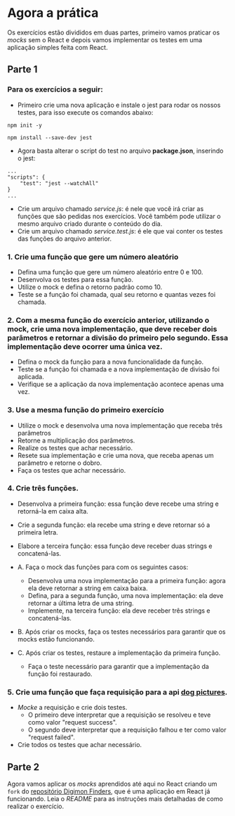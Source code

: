 # Agora a prática

Os exercícios estão divididos em duas partes, primeiro vamos praticar os _mocks_ sem o React e depois vamos implementar os testes em uma aplicação simples feita com React.

## Parte 1

### Para os exercícios a seguir:

*   Primeiro crie uma nova aplicação e instale o jest para rodar os nossos testes, para isso execute os comandos abaixo:
<!--  -->
    npm init -y
    
    npm install --save-dev jest

*   Agora basta alterar o script do test no arquivo **package.json**, inserindo o jest:
<!--  -->
    ...
    "scripts": {
        "test": "jest --watchAll"
    }
    ...

*   Crie um arquivo chamado _service.js_: é nele que você irá criar as funções que são pedidas nos exercícios. Você também pode utilizar o mesmo arquivo criado durante o conteúdo do dia.
*   Crie um arquivo chamado _service.test.js_: é ele que vai conter os testes das funções do arquivo anterior.

### 1.  Crie uma função que gere um número aleatório

*   Defina uma função que gere um número aleatório entre 0 e 100.
*   Desenvolva os testes para essa função.
*   Utilize o mock e defina o retorno padrão como 10.
*   Teste se a função foi chamada, qual seu retorno e quantas vezes foi chamada.

### 2.  Com a mesma função do exercício anterior, utilizando o mock, crie uma nova implementação, que deve receber dois parâmetros e retornar a divisão do primeiro pelo segundo. Essa implementação deve ocorrer uma única vez.

*   Defina o mock da função para a nova funcionalidade da função.
*   Teste se a função foi chamada e a nova implementação de divisão foi aplicada.
*   Verifique se a aplicação da nova implementação acontece apenas uma vez.

### 3.  Use a mesma função do primeiro exercício

*   Utilize o mock e desenvolva uma nova implementação que receba três parâmetros
*   Retorne a multiplicação dos parâmetros.
*   Realize os testes que achar necessário.
*   Resete sua implementação e crie uma nova, que receba apenas um parâmetro e retorne o dobro.
*   Faça os testes que achar necessário.

### 4.  Crie três funções.

*   Desenvolva a primeira função: essa função deve recebe uma string e retorná-la em caixa alta.
    
*   Crie a segunda função: ela recebe uma string e deve retornar só a primeira letra.
    
*   Elabore a terceira função: essa função deve receber duas strings e concatená-las.
    
*   A. Faça o mock das funções para com os seguintes casos:
    
    *   Desenvolva uma nova implementação para a primeira função: agora ela deve retornar a string em caixa baixa.
    *   Defina, para a segunda função, uma nova implementação: ela deve retornar a última letra de uma string.
    *   Implemente, na terceira função: ela deve receber três strings e concatená-las.
*   B. Após criar os mocks, faça os testes necessários para garantir que os mocks estão funcionando.
    
*   C. Após criar os testes, restaure a implementação da primeira função.
    
    *   Faça o teste necessário para garantir que a implementação da função foi restaurado.

### 5.  Crie uma função que faça requisição para a api [dog pictures](https://dog.ceo/dog-api/).

*   _Mocke_ a requisição e crie dois testes.
    *   O primeiro deve interpretar que a requisição se resolveu e teve como valor "request success".
    *   O segundo deve interpretar que a requisição falhou e ter como valor "request failed".
*   Crie todos os testes que achar necessário.

## Parte 2

Agora vamos aplicar os _mocks_ aprendidos até aqui no React criando um `fork` do [repositório Digimon Finders](https://github.com/tryber/exercise-digimon-finders), que é uma aplicação em React já funcionando. Leia o _README_ para as instruções mais detalhadas de como realizar o exercício.
